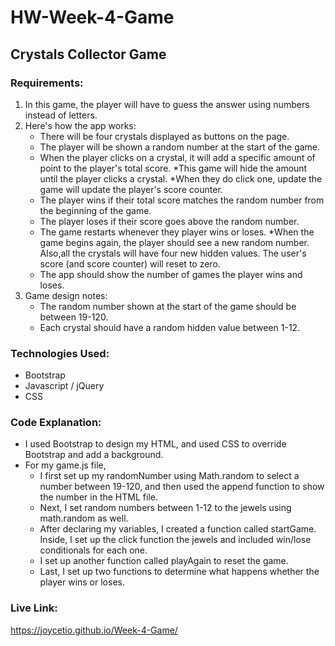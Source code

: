 # HW-Week-4-Game

## Crystals Collector Game 

### Requirements:
1. In this game, the player will have to guess the answer using numbers instead of letters. 
2. Here's how the app works: 
    * There will be four crystals displayed as buttons on the page. 
    * The player will be shown a random number at the start of the game. 
    * When the player clicks on a crystal, it will add a specific amount of point to the player's total score. 
        *This game will hide the amount until the player clicks a crystal. 
        *When they do click one, update the game will update the player's score counter.
    * The player wins if their total score matches the random number from the beginning of the game. 
    * The player loses if their score goes above the random number. 
    * The game restarts whenever they player wins or loses. 
        *When the game begins again, the player should see a new random number. Also,all the crystals will have four new hidden values. The user's score (and score counter) will reset to zero. 
    * The app should show the number of games the player wins and loses.
3. Game design notes: 
    * The random number shown at the start of the game should be between 19-120. 
    * Each crystal should have a random hidden value between 1-12. 

### Technologies Used: 
* Bootstrap 
* Javascript / jQuery 
* CSS 

### Code Explanation: 
* I used Bootstrap to design my HTML, and used CSS to override Bootstrap and add a background. 
* For my game.js file, 
    * I first set up my randomNumber using Math.random to select a number between 19-120, and then used the append function to show the number in the HTML file. 
    * Next, I set random numbers between 1-12 to the jewels using math.random as well. 
    * After declaring my variables, I created a function called startGame. Inside, I set up the click function the jewels and included win/lose conditionals for each one. 
    * I set up another function called playAgain to reset the game. 
    * Last, I set up two functions to determine what happens whether the player wins or loses. 

### Live Link: 
https://joycetio.github.io/Week-4-Game/


